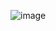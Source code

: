![image](https://github.com/G1aci3r/Build-a-Static-Website-Through-AWS/assets/149526575/50b49102-27c4-4c58-b454-66a19af70f72)
